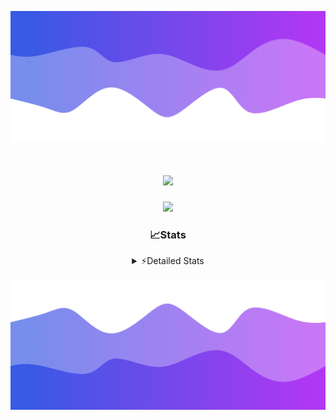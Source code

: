 ![Header](./header.png)
<div align="center">

<h1 align="center">
  <a href="https://git.io/typing-svg">
    <img src="https://readme-typing-svg.herokuapp.com/?lines=Hello,+There!+%F0%9F%91%8B;This+is+chicho.;Owner+on+Ocean;&center=true&size=25">
  </a>
</h1>
  
<p align="center">
  <img src="https://lanyard.cnrad.dev/api/852683595378196480" />
</p>

### 📈Stats
<details>
    <summary> ⚡Detailed Stats</summary>
    <br/>

<!--START_SECTION:waka-->
![Code Time](http://img.shields.io/badge/Code%20Time-836%20hrs%2030%20mins-blue)

![Profile Views](http://img.shields.io/badge/Profile%20Views-22-blue)

**🐱 My GitHub Data** 

> 📦 82.6 kB Used in GitHub's Storage 
 > 
> 🏆 29 Contributions in the Year 2024
 > 
> 🚫 Not Opted to Hire
 > 
> 📜 15 Public Repositories 
 > 
> 🔑 9 Private Repositories 
 > 
**I'm a Night 🦉** 

```text
🌞 Morning                24 commits          ██░░░░░░░░░░░░░░░░░░░░░░░   06.11 % 
🌆 Daytime                57 commits          ████░░░░░░░░░░░░░░░░░░░░░   14.50 % 
🌃 Evening                170 commits         ███████████░░░░░░░░░░░░░░   43.26 % 
🌙 Night                  142 commits         █████████░░░░░░░░░░░░░░░░   36.13 % 
```
📅 **I'm Most Productive on Tuesday** 

```text
Monday                   26 commits          ██░░░░░░░░░░░░░░░░░░░░░░░   06.62 % 
Tuesday                  111 commits         ███████░░░░░░░░░░░░░░░░░░   28.24 % 
Wednesday                81 commits          █████░░░░░░░░░░░░░░░░░░░░   20.61 % 
Thursday                 62 commits          ████░░░░░░░░░░░░░░░░░░░░░   15.78 % 
Friday                   41 commits          ███░░░░░░░░░░░░░░░░░░░░░░   10.43 % 
Saturday                 36 commits          ██░░░░░░░░░░░░░░░░░░░░░░░   09.16 % 
Sunday                   36 commits          ██░░░░░░░░░░░░░░░░░░░░░░░   09.16 % 
```


📊 **This Week I Spent My Time On** 

```text
🕑︎ Time Zone: America/Argentina/Buenos_Aires

💬 Programming Languages: 
JavaScript               2 hrs 51 mins       ███████░░░░░░░░░░░░░░░░░░   26.80 % 
TypeScript               2 hrs 38 mins       ██████░░░░░░░░░░░░░░░░░░░   24.80 % 
Astro                    2 hrs               █████░░░░░░░░░░░░░░░░░░░░   18.79 % 
JSON                     51 mins             ██░░░░░░░░░░░░░░░░░░░░░░░   08.08 % 
Python                   37 mins             █░░░░░░░░░░░░░░░░░░░░░░░░   05.82 % 

🔥 Editors: 
VS Code                  10 hrs 39 mins      █████████████████████████   100.00 % 

🐱‍💻 Projects: 
GlowHub                  6 hrs 8 mins        ██████████████░░░░░░░░░░░   57.68 % 
Unknown Project          4 hrs 30 mins       ███████████░░░░░░░░░░░░░░   42.32 % 

💻 Operating System: 
Windows                  8 hrs 30 mins       ████████████████████░░░░░   79.76 % 
Mac                      2 hrs 9 mins        █████░░░░░░░░░░░░░░░░░░░░   20.24 % 
```

**I Mostly Code in JavaScript** 

```text
JavaScript               8 repos             ██████░░░░░░░░░░░░░░░░░░░   25.81 % 
HTML                     7 repos             ██████░░░░░░░░░░░░░░░░░░░   22.58 % 
Astro                    2 repos             ██░░░░░░░░░░░░░░░░░░░░░░░   06.45 % 
TypeScript               1 repo              █░░░░░░░░░░░░░░░░░░░░░░░░   03.23 % 
SCSS                     1 repo              █░░░░░░░░░░░░░░░░░░░░░░░░   03.23 % 
```




 Last Updated on 22/08/2024 21:15:24 UTC
<!--END_SECTION:waka-->
</details>

![Footer](./footer.png)
